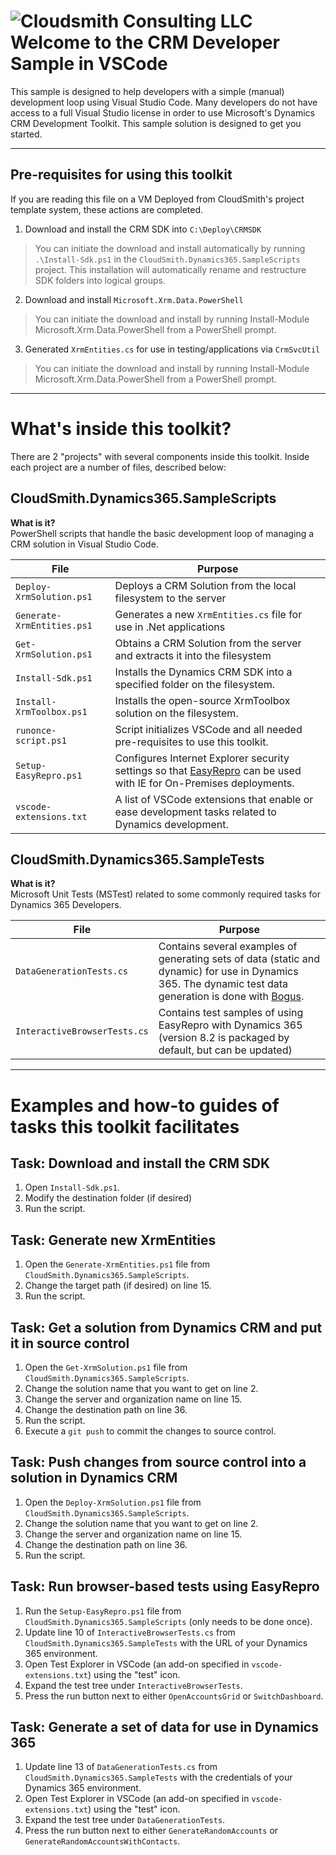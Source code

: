 # ![Cloudsmith Consulting LLC](https://cloudsmithstatics.azureedge.net/web/cloudsmith-notagline-450x103.png "Cloudsmith Consulting")<br> Welcome to the CRM Developer Sample in VSCode
This sample is designed to help developers with a simple (manual) development loop using Visual Studio Code.  Many developers do not have access to a full Visual Studio license in order to use Microsoft's Dynamics CRM Development Toolkit.  This sample solution is designed to get you started.

---

## Pre-requisites for using this toolkit
If you are reading this file on a VM Deployed from CloudSmith's project template system, these actions are completed.

1. Download and install the CRM SDK into `C:\Deploy\CRMSDK`
  > You can initiate the download and install automatically by running `.\Install-Sdk.ps1` in the `CloudSmith.Dynamics365.SampleScripts` project.
  > This installation will automatically rename and restructure SDK folders into logical groups.

2. Download and install `Microsoft.Xrm.Data.PowerShell` 
  > You can initiate the download and install by running Install-Module Microsoft.Xrm.Data.PowerShell from a PowerShell prompt.

3. Generated `XrmEntities.cs` for use in testing/applications via `CrmSvcUtil`
  > You can initiate the download and install by running Install-Module Microsoft.Xrm.Data.PowerShell from a PowerShell prompt.

---

# What's inside this toolkit?
There are 2 "projects" with several components inside this toolkit.  Inside each project are a number of files, described below:

## CloudSmith.Dynamics365.SampleScripts
**What is it?**  
PowerShell scripts that handle the basic development loop of managing a CRM solution in Visual Studio Code.

| File                         | Purpose                                                              |
| ---------------------------- | -------------------------------------------------------------------- |
| `Deploy-XrmSolution.ps1` | Deploys a CRM Solution from the local filesystem to the server |
| `Generate-XrmEntities.ps1` | Generates a new `XrmEntities.cs` file for use in .Net applications |
| `Get-XrmSolution.ps1` | Obtains a CRM Solution from the server and extracts it into the filesystem |
| `Install-Sdk.ps1` | Installs the Dynamics CRM SDK into a specified folder on the filesystem. |
| `Install-XrmToolbox.ps1` | Installs the open-source XrmToolbox solution on the filesystem. |
| `runonce-script.ps1` | Script initializes VSCode and all needed pre-requisites to use this toolkit. |
| `Setup-EasyRepro.ps1` | Configures Internet Explorer security settings so that [EasyRepro](https://github.com/Microsoft/EasyRepro) can be used with IE for On-Premises deployments. |
| `vscode-extensions.txt` | A list of VSCode extensions that enable or ease development tasks related to Dynamics development. |

## CloudSmith.Dynamics365.SampleTests
**What is it?**  
Microsoft Unit Tests (MSTest) related to some commonly required tasks for Dynamics 365 Developers.

| File                         | Purpose                                                              |
| ---------------------------- | -------------------------------------------------------------------- |
| `DataGenerationTests.cs` | Contains several examples of generating sets of data (static and dynamic) for use in Dynamics 365.  The dynamic test data generation is done with [Bogus](https://github.com/bchavez/Bogus).
| `InteractiveBrowserTests.cs` | Contains test samples of using EasyRepro with Dynamics 365 (version 8.2 is packaged by default, but can be updated)

---

# Examples and how-to guides of tasks this toolkit facilitates

## Task: Download and install the CRM SDK
1. Open `Install-Sdk.ps1`.
2. Modify the destination folder (if desired)
3. Run the script.

## Task: Generate new XrmEntities
1. Open the `Generate-XrmEntities.ps1` file from `CloudSmith.Dynamics365.SampleScripts`.
2. Change the target path (if desired) on line 15.
3. Run the script.

## Task: Get a solution from Dynamics CRM and put it in source control
1. Open the `Get-XrmSolution.ps1` file from `CloudSmith.Dynamics365.SampleScripts`.
2. Change the solution name that you want to get on line 2.
3. Change the server and organization name on line 15.
4. Change the destination path on line 36.
5. Run the script.
6. Execute a `git push` to commit the changes to source control.

## Task: Push changes from source control into a solution in Dynamics CRM
1. Open the `Deploy-XrmSolution.ps1` file from `CloudSmith.Dynamics365.SampleScripts`.
2. Change the solution name that you want to get on line 2.
3. Change the server and organization name on line 15.
4. Change the destination path on line 36.
5. Run the script.

## Task: Run browser-based tests using EasyRepro
1. Run the `Setup-EasyRepro.ps1` file from `CloudSmith.Dynamics365.SampleScripts` (only needs to be done once).
2. Update line 10 of `InteractiveBrowserTests.cs` from `CloudSmith.Dynamics365.SampleTests` with the URL of your Dynamics 365 environment.
3. Open Test Explorer in VSCode (an add-on specified in `vscode-extensions.txt`) using the "test" icon.
4. Expand the test tree under `InteractiveBrowserTests`.
5. Press the run button next to either `OpenAccountsGrid` or `SwitchDashboard`.

## Task: Generate a set of data for use in Dynamics 365
1. Update line 13 of `DataGenerationTests.cs` from `CloudSmith.Dynamics365.SampleTests` with the credentials of your Dynamics 365 environment.
2. Open Test Explorer in VSCode (an add-on specified in `vscode-extensions.txt`) using the "test" icon.
3. Expand the test tree under `DataGenerationTests`.
4. Press the run button next to either `GenerateRandomAccounts` or `GenerateRandomAccountsWithContacts`.